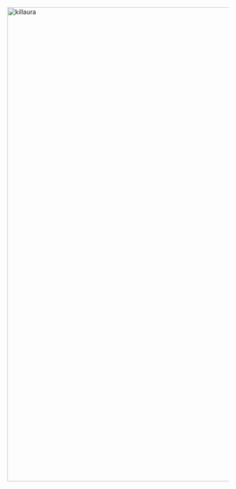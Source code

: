 <img width="1920" height="1080" alt="killaura" src="https://github.com/user-attachments/assets/090c563a-55b7-4ef6-9dfb-5d0f6b6f42dd" />
